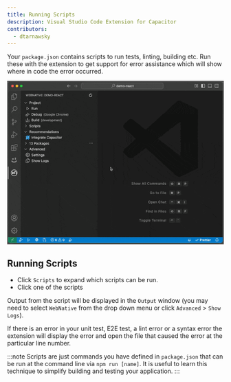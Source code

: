 ```yaml
---
title: Running Scripts
description: Visual Studio Code Extension for Capacitor
contributors:
  - dtarnawsky
---
```


Your `package.json` contains scripts to run tests, linting, building etc. Run these with the extension to get support for error assistance which will show where in code the error occurred.

![Running Scripts](./run-scripts.gif)

## Running Scripts
- Click `Scripts` to expand which scripts can be run.
- Click one of the scripts

Output from the script will be displayed in the `Output` window (you may need to select `WebNative` from the drop down menu or click `Advanced` > `Show Logs`).

If there is an error in your unit test, E2E test, a lint error or a syntax error the extension will display the error and open the file that caused the error at the particular line number.

:::note
Scripts are just commands you have defined in `package.json` that can be run at the command line via `npm run [name]`. It is useful to learn this technique to simplify building and testing your application.
:::